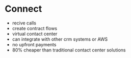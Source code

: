 # Connect
- recive calls
- create contract flows
- virtual contact center
- can integrate with other crm systems or AWS
- no upfront payments
- 80% cheaper than traditional contact center solutions